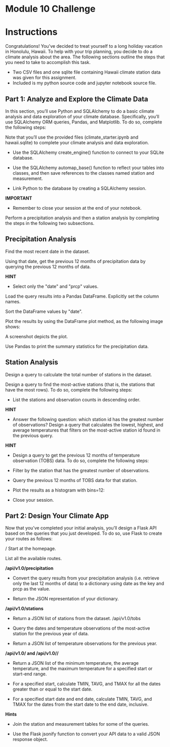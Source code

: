 # Module 10 Challenge<br>
# Instructions<br>

Congratulations! You've decided to treat yourself to a long holiday vacation in Honolulu, Hawaii. To help with your trip planning, you decide to do a climate analysis about the area. The following sections outline the steps that you need to take to accomplish this task.<br>
* Two CSV files and one sqlite file containing Hawaii climate station data was given for this assignment. 
* Included is my python source code and jupyter notebook source file. 

## Part 1: Analyze and Explore the Climate Data<br>
In this section, you’ll use Python and SQLAlchemy to do a basic climate analysis and data exploration of your climate database. Specifically, you’ll use SQLAlchemy ORM queries, Pandas, and Matplotlib. To do so, complete the following steps:

Note that you’ll use the provided files (climate_starter.ipynb and hawaii.sqlite) to complete your climate analysis and data exploration.

* Use the SQLAlchemy create_engine() function to connect to your SQLite database.

* Use the SQLAlchemy automap_base() function to reflect your tables into classes, and then save references to the classes named station and measurement.

* Link Python to the database by creating a SQLAlchemy session.

**IMPORTANT**
* Remember to close your session at the end of your notebook.

Perform a precipitation analysis and then a station analysis by completing the steps in the following two subsections.

## Precipitation Analysis<br>
Find the most recent date in the dataset.

Using that date, get the previous 12 months of precipitation data by querying the previous 12 months of data.

**HINT**
* Select only the "date" and "prcp" values.

Load the query results into a Pandas DataFrame. Explicitly set the column names.

Sort the DataFrame values by "date".

Plot the results by using the DataFrame plot method, as the following image shows:

A screenshot depicts the plot.

Use Pandas to print the summary statistics for the precipitation data.

## Station Analysis<br>
Design a query to calculate the total number of stations in the dataset.

Design a query to find the most-active stations (that is, the stations that have the most rows). To do so, complete the following steps:

* List the stations and observation counts in descending order.

**HINT**
* Answer the following question: which station id has the greatest number of observations?
Design a query that calculates the lowest, highest, and average temperatures that filters on the most-active station id found in the previous query.

**HINT**
* Design a query to get the previous 12 months of temperature observation (TOBS) data. To do so, complete the following steps:

* Filter by the station that has the greatest number of observations.

* Query the previous 12 months of TOBS data for that station.

* Plot the results as a histogram with bins=12:


* Close your session.

## Part 2: Design Your Climate App<br>
Now that you’ve completed your initial analysis, you’ll design a Flask API based on the queries that you just developed. To do so, use Flask to create your routes as follows:

/ Start at the homepage.

List all the available routes.

**/api/v1.0/precipitation**

* Convert the query results from your precipitation analysis (i.e. retrieve only the last 12 months of data) to a dictionary using date as the key and prcp as the value.

* Return the JSON representation of your dictionary.

**/api/v1.0/stations**

* Return a JSON list of stations from the dataset.
/api/v1.0/tobs

* Query the dates and temperature observations of the most-active station for the previous year of data.

* Return a JSON list of temperature observations for the previous year.

**/api/v1.0/<start> and /api/v1.0/<start>/<end>**

* Return a JSON list of the minimum temperature, the average temperature, and the maximum temperature for a specified start or start-end range.

* For a specified start, calculate TMIN, TAVG, and TMAX for all the dates greater than or equal to the start date.

* For a specified start date and end date, calculate TMIN, TAVG, and TMAX for the dates from the start date to the end date, inclusive.

**Hints**
* Join the station and measurement tables for some of the queries.

* Use the Flask jsonify function to convert your API data to a valid JSON response object.